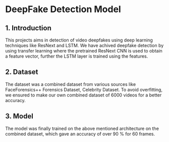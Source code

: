 # DeepFake Detection Model

## 1. Introduction
This projects aims in detection of video deepfakes using deep learning techniques like ResNext and LSTM. We have achived deepfake detection by using transfer learning where the pretrained ResNext CNN is used to obtain a feature vector, further the LSTM layer is trained using the features. 

## 2. Dataset 
The dataset was a combined dataset from various sources like FaceForensics++ Forensics Dataset, Celebrity Dataset. To avoid overfitting, we ensured to make our own combined dataset of 6000 videos for a better accuracy. 

## 3. Model 
The model was finally trained on the above mentioned architecture on the combined dataset, which gave an accuracy of  over 90 % for 60 frames. 
